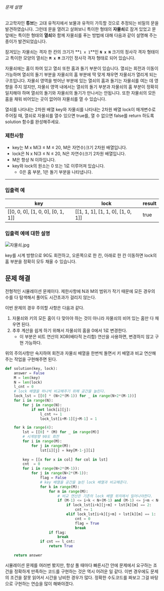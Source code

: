 ###### 문제 설명

고고학자인 **튜브**는 고대 유적지에서 보물과 유적이 가득할 것으로 추정되는 비밀의 문을 발견하였습니다. 그런데 문을 열려고 살펴보니 특이한 형태의 **자물쇠**로 잠겨 있었고 문 앞에는 특이한 형태의 **열쇠**와 함께 자물쇠를 푸는 방법에 대해 다음과 같이 설명해 주는 종이가 발견되었습니다.

잠겨있는 자물쇠는 격자 한 칸의 크기가 **`1 x 1`**인 **`N x N`** 크기의 정사각 격자 형태이고 특이한 모양의 열쇠는 **`M x M`** 크기인 정사각 격자 형태로 되어 있습니다.

자물쇠에는 홈이 파여 있고 열쇠 또한 홈과 돌기 부분이 있습니다. 열쇠는 회전과 이동이 가능하며 열쇠의 돌기 부분을 자물쇠의 홈 부분에 딱 맞게 채우면 자물쇠가 열리게 되는 구조입니다. 자물쇠 영역을 벗어난 부분에 있는 열쇠의 홈과 돌기는 자물쇠를 여는 데 영향을 주지 않지만, 자물쇠 영역 내에서는 열쇠의 돌기 부분과 자물쇠의 홈 부분이 정확히 일치해야 하며 열쇠의 돌기와 자물쇠의 돌기가 만나서는 안됩니다. 또한 자물쇠의 모든 홈을 채워 비어있는 곳이 없어야 자물쇠를 열 수 있습니다.

열쇠를 나타내는 2차원 배열 key와 자물쇠를 나타내는 2차원 배열 lock이 매개변수로 주어질 때, 열쇠로 자물쇠를 열수 있으면 true를, 열 수 없으면 false를 return 하도록 solution 함수를 완성해주세요.

### 제한사항

- key는 M x M(3 ≤ M ≤ 20, M은 자연수)크기 2차원 배열입니다.
- lock은 N x N(3 ≤ N ≤ 20, N은 자연수)크기 2차원 배열입니다.
- M은 항상 N 이하입니다.
- key와 lock의 원소는 0 또는 1로 이루어져 있습니다.
  - 0은 홈 부분, 1은 돌기 부분을 나타냅니다.

------

### 입출력 예

| key                               | lock                              | result |
| --------------------------------- | --------------------------------- | ------ |
| [[0, 0, 0], [1, 0, 0], [0, 1, 1]] | [[1, 1, 1], [1, 1, 0], [1, 0, 1]] | true   |

### 입출력 예에 대한 설명

![자물쇠.jpg](https://grepp-programmers.s3.amazonaws.com/files/production/469703690b/79f2f473-5d13-47b9-96e0-a10e17b7d49a.jpg)

key를 시계 방향으로 90도 회전하고, 오른쪽으로 한 칸, 아래로 한 칸 이동하면 lock의 홈 부분을 정확히 모두 채울 수 있습니다.

## 문제 해결

전형적인 시뮬레이션 문제이다. 제한사항에 N과 M의 범위가 작기 때문에 모든 경우의 수를 다 탐색해서 풀어도 시간초과가 걸리지 않는다.

이번 문제의 경우 주의할 사항은 다음과 같다.

1. 자물쇠와 키의 모든 홈이 다 맞아야 하는 것이 아니라 자물쇠의 비어 있는 홈만 다 채우면 된다.
2. 추후 계산을 쉽게 하기 위해서 자물쇠의 홈을 0에서 1로 변경한다.
   - 이 부분은 비트 연산의 XOR(배타적 논리합) 연산을 사용하면, 변경하지 않고 구현 가능하다.

위의 주의사항만 숙지하여 회전과 자물쇠 배열을 한번씩 돌면서 키 배열과 비교 연산해주는 작업을 구현해주면 된다.

```python
def solution(key, lock):
    answer = False
    M = len(key)
    N = len(lock)
    l_cnt = 0
    # lock 배열을 하나씩 비교해주기 위해 공간을 늘린다.
    lock_lst = [[0] * (N+2*(M-1)) for _ in range(N+2*(M-1))]
    for i in range(N):
        for j in range(N):
            if not lock[i][j]:
                l_cnt += 1
                lock_lst[i+M-1][j+M-1] = 1

    for k in range(4):
        lst = [[0] * (M) for _ in range(M)]
        # 시계방향 90도 회전
        for i in range(M):
            for j in range(M):
                lst[i][j] = key[M-1-j][i]
        
        key = [[x for x in col] for col in lst]
        cnt  = 0
        for i in range(N+2*(M-1)):
            for j in range(N+2*(M-1)):
                flag = False
                # key 배열을 공간을 늘린 lock 배열과 비교해준다.
                for k in range(M):
                    for m in range(M):
                        # 비교 연산은 기존의 lock 배열 위치에서 일어나야한다.
                        if (M-1) <= i+k < N+(M-1) and (M-1) <= j+m < N+(M-1):
                            if lock_lst[i+k][j+m] + lst[k][m] == 2:
                                cnt += 1
                            elif lock_lst[i+k][j+m] + lst[k][m] == 1:
                                cnt = 0
                                flag = True
                                break
                    if flag:
                        break
                if cnt == l_cnt:
                    return True
    
    return answer
```

시뮬레이션 문제를 여러번 봤지만, 항상 풀 때마다 빠른시간 안에 문제에서 요구하는 조건을 정확하게 만족하는 코드를 구현하는 것은 역시 어려운 일 같다. 이번 경우에도 문제의 조건을 잘못 읽어서 시간을 낭비한 경우가 많다. 정확한 수도코드를 짜보고 그걸 바탕으로 구현하는 연습을 많이 해봐야겠다.